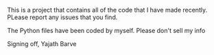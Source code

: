 This is a project that contains all of the code that I have made recently. PLease report any issues that you find.

The Python files have been coded by myself.
Please don't sell my info

Signing off,
Yajath Barve
